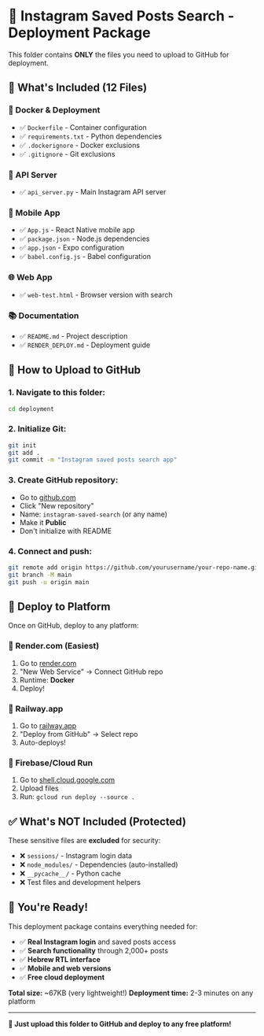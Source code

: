 # 🚀 Instagram Saved Posts Search - Deployment Package

This folder contains **ONLY** the files you need to upload to GitHub for deployment.

## 📁 **What's Included (12 Files)**

### **🐳 Docker & Deployment**
- ✅ `Dockerfile` - Container configuration
- ✅ `requirements.txt` - Python dependencies
- ✅ `.dockerignore` - Docker exclusions
- ✅ `.gitignore` - Git exclusions

### **🚀 API Server**
- ✅ `api_server.py` - Main Instagram API server

### **📱 Mobile App**
- ✅ `App.js` - React Native mobile app
- ✅ `package.json` - Node.js dependencies
- ✅ `app.json` - Expo configuration
- ✅ `babel.config.js` - Babel configuration

### **🌐 Web App**
- ✅ `web-test.html` - Browser version with search

### **📚 Documentation**
- ✅ `README.md` - Project description
- ✅ `RENDER_DEPLOY.md` - Deployment guide

## 🚀 **How to Upload to GitHub**

### **1. Navigate to this folder:**
```bash
cd deployment
```

### **2. Initialize Git:**
```bash
git init
git add .
git commit -m "Instagram saved posts search app"
```

### **3. Create GitHub repository:**
- Go to [github.com](https://github.com)
- Click "New repository"
- Name: `instagram-saved-search` (or any name)
- Make it **Public**
- Don't initialize with README

### **4. Connect and push:**
```bash
git remote add origin https://github.com/yourusername/your-repo-name.git
git branch -M main
git push -u origin main
```

## 🎯 **Deploy to Platform**

Once on GitHub, deploy to any platform:

### **🥇 Render.com (Easiest)**
1. Go to [render.com](https://render.com)
2. "New Web Service" → Connect GitHub repo
3. Runtime: **Docker**
4. Deploy!

### **🥈 Railway.app**
1. Go to [railway.app](https://railway.app)
2. "Deploy from GitHub" → Select repo
3. Auto-deploys!

### **🥉 Firebase/Cloud Run**
1. Go to [shell.cloud.google.com](https://shell.cloud.google.com)
2. Upload files
3. Run: `gcloud run deploy --source .`

## ✅ **What's NOT Included (Protected)**

These sensitive files are **excluded** for security:
- ❌ `sessions/` - Instagram login data
- ❌ `node_modules/` - Dependencies (auto-installed)
- ❌ `__pycache__/` - Python cache
- ❌ Test files and development helpers

## 🎉 **You're Ready!**

This deployment package contains everything needed for:
- ✅ **Real Instagram login** and saved posts access
- ✅ **Search functionality** through 2,000+ posts
- ✅ **Hebrew RTL interface**
- ✅ **Mobile and web versions**
- ✅ **Free cloud deployment**

**Total size:** ~67KB (very lightweight!)
**Deployment time:** 2-3 minutes on any platform

---

**🚀 Just upload this folder to GitHub and deploy to any free platform!** 